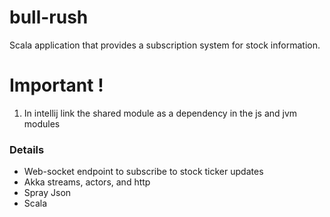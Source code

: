 # bull-rush
Scala application that provides a subscription system for stock information.

# Important !
1. In intellij link the shared module as a dependency in the js and jvm modules

### Details
 - Web-socket endpoint to subscribe to stock ticker updates
 - Akka streams, actors, and http
 - Spray Json
 - Scala
